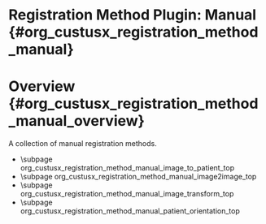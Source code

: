 Registration Method Plugin: Manual {#org_custusx_registration_method_manual}
===================

Overview {#org_custusx_registration_method_manual_overview}
========================

A collection of manual registration methods.

* \subpage org_custusx_registration_method_manual_image_to_patient_top
* \subpage org_custusx_registration_method_manual_image2image_top
* \subpage org_custusx_registration_method_manual_image_transform_top
* \subpage org_custusx_registration_method_manual_patient_orientation_top
